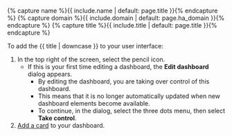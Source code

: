 {% capture name %}{{ include.name | default: page.title }}{% endcapture %}
{% capture domain %}{{ include.domain | default: page.ha_domain }}{% endcapture %}
{% capture title %}{{ include.title | default: page.title }}{% endcapture %}

To add the {{ title | downcase }} to your user interface:

1. In the top right of the screen, select the pencil icon.
   - If this is your first time editing a dashboard, the **Edit dashboard** dialog appears.
     - By editing the dashboard, you are taking over control of this dashboard.
     - This means that it is no longer automatically updated when new dashboard elements become available.
     - To continue, in the dialog, select the three dots menu, then select **Take control**.
2. [Add a card](/dashboards/cards/#adding-cards-to-your-dashboard) to your dashboard.
